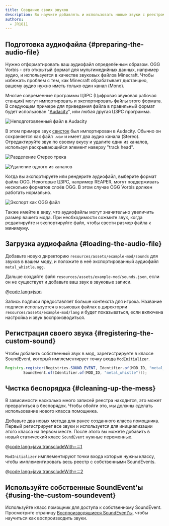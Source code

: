```yaml
---
title: Создание своих звуков
description: Вы научите добавлять и использовать новые звуки с реестром.
authors:
  - JR1811
---
```


## Подготовка аудиофайла {#preparing-the-audio-file}

Нужно отформатировать ваш аудиофайл определённым образом. OGG Vorbis - это открытый формат для мультимедийных данных, например аудио, и используется в качестве звуковых файлов Minecraft. Чтобы избежать проблем с тем, как Minecraft обрабатывает дистанцию, вашему аудио нужно иметь только один канал (Mono).

Многие современные программы ЦЗРС (Цифровая звуковая рабочая станция) могут импортировать и экспортировать файлы этого формата. В следующем примере для приведения файла в правильный формат будет использован "[Audacity](https://www.audacityteam.org/)", или любая другая ЦЗРС программа.

![Неподготовленный файл в Audacity](/assets/develop/sounds/custom_sounds_0.png)

В этом примере звук [свисток](https://freesound.org/people/strongbot/sounds/568995/) был импортирован в Audacity. Обычно он сохраняется как файл `.wav` и имеет два аудио канала (Stereo). Отредактируйте звук по своему вкусу и удалите один из каналов, используя раскрывающийся элемент наверху "track head".

![Разделение Стерео трека](/assets/develop/sounds/custom_sounds_1.png)

![Удаление одного из каналов](/assets/develop/sounds/custom_sounds_2.png)

Когда вы экспортируете или рендерите аудиофайл, выберите формат файла OGG. Некоторые ЦЗРС, например REAPER, могут поддерживать несколько форматов слоёв OGG. В этом случае OGG Vorbis должен работать нормально.

![Экспорт как OGG файл](/assets/develop/sounds/custom_sounds_3.png)

Также имейте в виду, что аудиофайлы могут значительно увеличить размер вашего мода. При необходимости сожмите звук, когда редактируйте и экспортируйте файл, чтобы свести размер файла к минимуму.

## Загрузка аудиофайла {#loading-the-audio-file}

Добавьте новую директорию `resources/assets/example-mod/sounds` для звуков в вашем моду, и положите в неё экспортированный аудиофайл `metal_whistle.ogg`.

Дальше создайте файл `resources/assets/example-mod/sounds.json`, если он не существует и добавьте ваш звук в звуковые записи.

@[code lang=json](@/reference/1.21/src/main/resources/assets/example-mod/sounds.json)

Запись подписи предоставляет больше контекста для игрока. Название подписи используется в языковых файлах в директории `resources/assets/example-mod/lang` и будет показываться, если включена настройка и звук воспроизводиться.

## Регистрация своего звука {#registering-the-custom-sound}

Чтобы добавить собственный звук в мод, зарегистрируете в классе SoundEvent, который имплементирует точку входа `ModInitializer`.

```java
Registry.register(Registries.SOUND_EVENT, Identifier.of(MOD_ID, "metal_whistle"),
        SoundEvent.of(Identifier.of(MOD_ID, "metal_whistle")));
```

## Чистка беспорядка {#cleaning-up-the-mess}

В зависимости насколько много записей реестра находится, это может превратиться в беспорядок. Чтобы обойти это, мы должны сделать использование нового класса помощника.

Добавьте два новых метода для ранее созданного класса помощника. Первый регистрирует все звуки и используется для инициализации этого класса на первом месте. После этого вы можете добавить в новый статический класс `SoundEvent` нужные переменные.

@[code lang=java transcludeWith=:::1](@/reference/1.21/src/main/java/com/example/docs/sound/CustomSounds.java)

`ModInitializer` имплементируют точки входа которые нужны классу, чтобы имплементировать весь реестр с собственными SoundEvents.

@[code lang=java transcludeWith=:::2](@/reference/1.21/src/main/java/com/example/docs/sound/ExampleModSounds.java)

## Используйте собственные SoundEvent'ы {#using-the-custom-soundevent}

Используйте класс помощник для доступа к собственному SoundEvent. Просмотрите страницу [Воспроизводящиеся SoundEvent'ы](./using-sounds), чтобы научиться как воспроизводить звуки.

